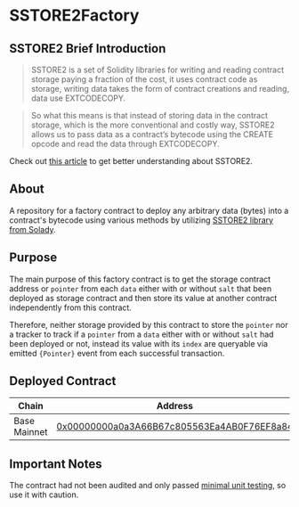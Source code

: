 # SSTORE2Factory

## SSTORE2 Brief Introduction
> SSTORE2 is a set of Solidity libraries for writing and reading contract storage paying a fraction of the cost, it uses contract code as storage, writing data takes the form of contract creations and reading, data use EXTCODECOPY.

> So what this means is that instead of storing data in the contract storage, which is the more conventional and costly way, SSTORE2 allows us to pass data as a contract’s bytecode using the CREATE opcode and read the data through EXTCODECOPY.

Check out [this article](https://mirror.xyz/0x53478A49d7c16D85082659BCE9EDba5a6FBFd1Cf/_DIgJiM0_ETNuAUOq77wklNJ-L6GHlBcvVrm2_jNvKo) to get better understanding about SSTORE2.

## About
A repository for a factory contract to deploy any arbitrary data (bytes) into a contract's bytecode using various methods by utilizing [SSTORE2 library from Solady](https://github.com/Vectorized/solady/blob/main/src/utils/SSTORE2.sol).

## Purpose
The main purpose of this factory contract is to get the storage contract address or `pointer` from each `data` either with or without `salt` that been deployed as storage contract and then store its value at another contract independently from this contract.

Therefore, neither storage provided by this contract to store the `pointer` nor a tracker to track if a `pointer` from a `data` either with or without `salt` had been deployed or not, instead its value with its `index` are queryable via emitted `{Pointer}` event from each successful transaction.

## Deployed Contract

| Chain           | Address                                                                                                               |
| ----------------| --------------------------------------------------------------------------------------------------------------------- |
| Base Mainnet    | [0x00000000a0a3A66B67c805563Ea4AB0F76EF8a84](https://basescan.org/address/0x00000000a0a3A66B67c805563Ea4AB0F76EF8a84) |


## Important Notes
The contract had not been audited and only passed [minimal unit testing](https://github.com/0xkuwabatake/SSTORE2Factory/blob/main/test/SSTORE2Factory.t.sol), so use it with caution.